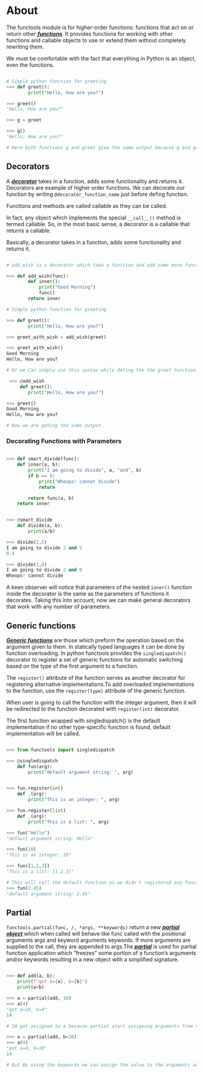 # About

The functools module is for higher-order functions: functions that act on or return other ***[functions](https://docs.python.org/3/tutorial/controlflow.html#defining-functions)***. It provides functions for working with other functions and callable objects to use or extend them without completely rewriting them.

We must be comfortable with the fact that everything in Python is an object, even the functions.

```python

# Simple python function for greeting
>>> def greet():
        print("Hello, How are you?")

>>> greet()
"Hello, How are you?"

>>> g = greet

>>> g()
"Hello, How are you?"

# Here both functions g and greet give the same output because g and greet refer to the same function object.
```

## Decorators

A ***[decorator](https://www.programiz.com/python-programming/decorator)*** takes in a function, adds some functionality and returns it. Decorators are example of higher order functions. We can decorate our function by writing `@decorator_function_name` just before defing function.

Functions and methods are called callable as they can be called.

In fact, any object which implements the special ```__call__()``` method is termed callable. So, in the most basic sense, a decorator is a callable that returns a callable.

Basically, a decorator takes in a function, adds some functionality and returns it.

```python

# add_wish is a decorator which take a function and add some more functionality to  it.

>>> def add_wish(func):
        def inner():
            print("Good Morning")
            func()
        return inner

# Simple python function for greeting

>>> def greet():
        print("Hello, How are you?")

>>> greet_with_wish = add_wish(greet)

>>> greet_with_wish()
Good Morning
Hello, How are you?

# Or we Can simply use this syntax while defing the the greet function.

 >>> @add_wish
     def greet():
        print("Hello, How are you?")

>>> greet()
Good Morning
Hello, How are you?

# Now we are geting the same output.
```

### Decorating Functions with Parameters

```python

>>> def smart_divide(func):
    def inner(a, b):
        print("I am going to divide", a, "and", b)
        if b == 0:
            print("Whoops! cannot divide")
            return

        return func(a, b)
    return inner


>>> @smart_divide
    def divide(a, b):
        print(a/b)

>>> divide(2,5)
I am going to divide 2 and 5
0.4

>>> divide(2,0)
I am going to divide 2 and 0
Whoops! cannot divide

```

A keen observer will notice that parameters of the nested ```inner()``` function inside the decorator is the same as the parameters of functions it decorates. Taking this into account, now we can make general decorators that work with any number of parameters.

## Generic functions

***[Generic functions](https://pymotw.com/3/functools/#generic-functions)*** are those which preform the operation based on the argument given to them. In statically typed languages it can be done by function overloading. In python functools provides the `singledispatch()` decorator to register a set of generic functions for automatic switching based on the type of the first argument to a function.

The ```register()``` attribute of the function serves as another decorator for registering alternative implementations.To add overloaded implementations to the function, use the ```register(type)``` attribute of the generic function.

When user is going to call the function with the integer argument, then it will be redirected  to the function decorated with ```register(int)``` decorator.

The first function wrapped with singledispatch() is the default implementation if no other type-specific function is found, default implementation will be called.

```python

>>> from functools import singledispatch

>>> @singledispatch
    def fun(arg):
        print("default argument string: ", arg)


>>> fun.register(int)
    def _(arg): 
        print("This is an integer: ", arg)

>>> fun.register(list)
    def _(arg):
        print("This is a list: ", arg)

>>> fun("Hello")
"default argument string: Hello"

>>> fun(10)
"This is an integer: 10"

>>> fun([1,2,3])
"This is a list: [1,2,3]"

# This will call the default function as we didn't registered any function with float.
>>> fun(2.45)
"default argument string: 2.45"

```

## Partial

`functools.partial(func, /, *args, **keywords)` return a new ***[partial object](https://docs.python.org/3/library/functools.html#partial-objects)*** which when called will behave like func called with the positional arguments args and keyword arguments keywords. If more arguments are supplied to the call, they are appended to args.The ***[partial](https://docs.python.org/3/library/functools.html#functools.partial)*** is used for partial function application which “freezes” some portion of a function’s arguments and/or keywords resulting in a new object with a simplified signature.

```python

>>> def add(a, b):
    print(f"got a={a}, b={b}")
    print(a+b)

>>> a = partial(add, 10)
>>> a(4)
"got a=10, b=4"
14

# 10 got assigned to a because partial start assigning arguments from the left.

>>> a = partial(add, b=10)
>>> a(4)
"got a=4, b=10"
14

# But By using the keywords we can assign the value to the arguments at right

```

